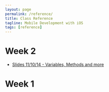 ```yaml
---
layout: page
permalink: /reference/
title: Class Reference
tagline: Mobile Development with iOS
tags: [reference]
---
```

# Week 2
* [Slides 11/10/14 - Variables, Methods and more](https://docs.google.com/presentation/d/1OECBtnPFaUFNtPXx55SBDhPsVGlKWU3VxNF5L52C8N4/edit#slide=id.g46d2eb907_15)

# Week 1

